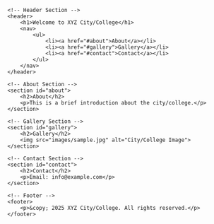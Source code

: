 <!DOCTYPE html>
<html lang="en">
<head>
    <meta charset="UTF-8">
    <meta name="viewport" content="width=device-width, initial-scale=1.0">
    <title>City/College Information</title>
    <link rel="stylesheet" href="styles.css">
</head>
<body>

    <!-- Header Section -->
    <header>
        <h1>Welcome to XYZ City/College</h1>
        <nav>
            <ul>
                <li><a href="#about">About</a></li>
                <li><a href="#gallery">Gallery</a></li>
                <li><a href="#contact">Contact</a></li>
            </ul>
        </nav>
    </header>

    <!-- About Section -->
    <section id="about">
        <h2>About</h2>
        <p>This is a brief introduction about the city/college.</p>
    </section>

    <!-- Gallery Section -->
    <section id="gallery">
        <h2>Gallery</h2>
        <img src="images/sample.jpg" alt="City/College Image">
    </section>

    <!-- Contact Section -->
    <section id="contact">
        <h2>Contact</h2>
        <p>Email: info@example.com</p>
    </section>

    <!-- Footer -->
    <footer>
        <p>&copy; 2025 XYZ City/College. All rights reserved.</p>
    </footer>

</body>
</html>